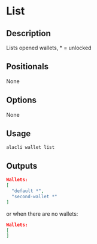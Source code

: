 # List
## Description

Lists opened wallets, * = unlocked

## Positionals

None

## Options

None

## Usage

    alacli wallet list

## Outputs

```json
Wallets:
[
  "default *",
  "second-wallet *"
]
```

or when there are no wallets:

```json
Wallets: 
[
]
```